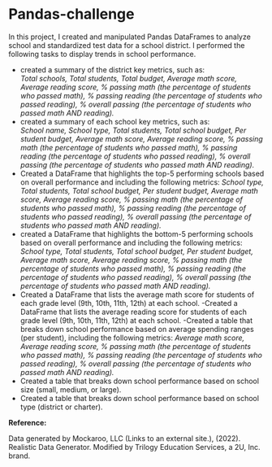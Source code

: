 # Pandas-challenge
In this project, I created and manipulated Pandas DataFrames to analyze school and standardized test data for a school district. I performed the following tasks to display trends in school performance.

- created a summary of the district key metrics, such as:      
*Total schools,
Total students,
Total budget,
Average math score,
Average reading score,
% passing math (the percentage of students who passed math),
% passing reading (the percentage of students who passed reading),
% overall passing (the percentage of students who passed math AND reading).*
- created a summary of each school key metrics, such as:    
*School name,
School type,
Total students,
Total school budget,
Per student budget,
Average math score,
Average reading score,
% passing math (the percentage of students who passed math),
% passing reading (the percentage of students who passed reading),
% overall passing (the percentage of students who passed math AND reading).*
- Created a DataFrame that highlights the top-5 performing schools based on overall performance and including the following metrics: 
*School type,
Total students,
Total school budget,
Per student budget,
Average math score,
Average reading score,
% passing math (the percentage of students who passed math),
% passing reading (the percentage of students who passed reading),
% overall passing (the percentage of students who passed math AND reading).*
- created a DataFrame that highlights the bottom-5 performing schools based on overall performance and including the following metrics: 
*School type,
Total students,
Total school budget,
Per student budget,
Average math score,
Average reading score,
% passing math (the percentage of students who passed math),
% passing reading (the percentage of students who passed reading),
% overall passing (the percentage of students who passed math AND reading).*
- Created a DataFrame that lists the average math score for students of each grade level (9th, 10th, 11th, 12th) at each school.
-Created a DataFrame that lists the average reading score for students of each grade level (9th, 10th, 11th, 12th) at each school.
-Created a table that breaks down school performance based on average spending ranges (per student), including the following metrics: *Average math score, Average reading score,
% passing math (the percentage of students who passed math),
% passing reading (the percentage of students who passed reading), % overall passing (the percentage of students who passed math AND reading).*
- Created a table that breaks down school performance based on school size (small, medium, or large).
- Created a table that breaks down school performance based on school type (district or charter).

**Reference:**

Data generated by Mockaroo, LLC (Links to an external site.), (2022). Realistic Data Generator. Modified by Trilogy Education Services, a 2U, Inc. brand.